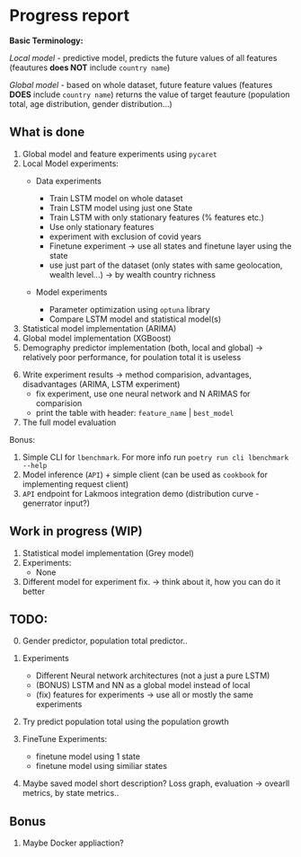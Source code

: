 # Progress report

**Basic Terminology:**

*Local model* - predictive model, predicts the future values of all features (feautures **does NOT** include `country name`)

*Global model* - based on whole dataset, future feature values (features **DOES** include `country name`) returns the value of target feauture (population total, age distribution, gender distribution...)

## What is done
1. Global model and feature experiments using `pycaret`
2. Local Model experiments:
    - Data experiments
        - Train LSTM model on whole dataset 
        - Train LSTM model using just one State 
        - Train LSTM with only stationary features (% features etc.)
        - Use only stationary features
        
        <!-- New -->
        - experiment with exclusion of covid years
        - Finetune experiment -> use all states and finetune layer using the state 
        - use just part of the dataset (only states with same geolocation, wealth level...) -> by wealth country richness
    - Model experiments
        - Parameter optimization using `optuna` library
        - Compare LSTM model and statistical model(s)
3. Statistical model implementation (ARIMA)
4. Global model implementation (XGBoost)
5. Demography predictor implementation (both, local and global) -> relatively poor performance, for poulation total it is useless

<!-- New -->
6. Write experiment results -> method comparision, advantages, disadvantages (ARIMA, LSTM experiment)
    - fix experiment, use one neural network and N ARIMAS for comparision
    - print the table with header: `feature_name` | `best_model`
7. The full model evaluation


Bonus:
1. Simple CLI for `lbenchmark`. For more info run `poetry run cli lbenchmark --help`
2. Model inference (`API`) + simple client (can be used as `cookbook` for implementing request client)
3. `API` endpoint for Lakmoos integration demo (distribution curve - generrator input?)

## Work in progress (WIP)
1. Statistical model implementation (Grey model)
2. Experiments:
    - None
3. Different model for experiment fix. -> think about it, how you can do it better


## TODO:
0. Gender predictor, population total predictor..
1. Experiments
    - Different Neural network architectures (not a just a pure LSTM)
    - (BONUS) LSTM and NN as a global model instead of local 
    - (fix) features for experiments -> use all or mostly the same experiments

2. Try predict population total using the population growth
3. FineTune Experiments:
    - finetune model using 1 state
    - finetune model using similiar states
4. Maybe saved model short description? Loss graph, evaluation -> ovearll metrics, by state metrics..

## Bonus
1. Maybe Docker appliaction?